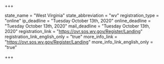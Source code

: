+++

state_name = "West Virginia"
state_abbreviation = "wv"
registration_type = "online"
ip_deadline = "Tuesday October 13th, 2020"
online_deadline = "Tuesday October 13th, 2020"
mail_deadline = "Tuesday October 13th, 2020"
registration_link = "https://ovr.sos.wv.gov/Register/Landing"
registration_link_english_only = "true"
more_info_link = "https://ovr.sos.wv.gov/Register/Landing"
more_info_link_english_only = "true"

+++